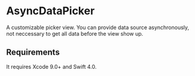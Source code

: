 # AsyncDataPicker
A customizable picker view. You can provide data source asynchronously, not neccessary to get all data before the view show up. 

## Requirements
It requires Xcode 9.0+ and Swift 4.0.
